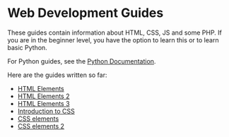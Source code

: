 # Web Development Guides

These guides contain information about HTML, CSS, JS and some PHP. If you are in the beginner level, you have the option to learn this or to learn basic Python. 

For Python guides, see the [Python Documentation](../python/).

Here are the guides written so far:

- [HTML Elements](./0-html-elements.md)
- [HTML Elements 2](./1-html-elements-2.md)
- [HTML Elements 3](./2-html_elements_3.md)
- [Introduction to CSS](./3-intro_to_css.md)
- [CSS elements](4-css_elements.md)
- [CSS elements 2](5-css_elements_2.md)